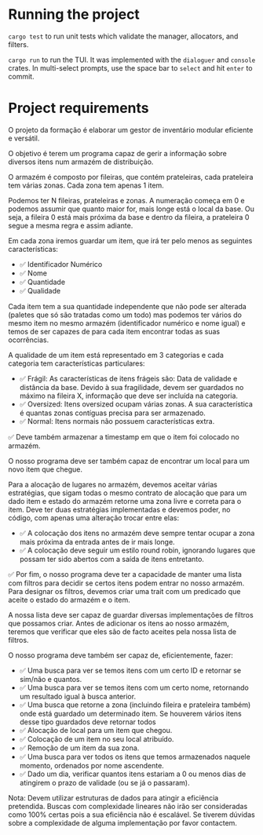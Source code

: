 # Running the project

`cargo test` to run unit tests which validate the manager, allocators, and filters.

`cargo run` to run the TUI. 
It was implemented with the `dialoguer` and `console` crates.
In multi-select prompts, use the space bar to `select` and hit `enter` to commit.

# Project requirements

O projeto da formação é elaborar um gestor de inventário modular eficiente e versátil.

O objetivo é terem um programa capaz de gerir a informação sobre diversos itens num armazém de distribuição.

O armazém é composto por fileiras, que contém prateleiras, cada prateleira tem várias zonas. Cada zona tem apenas 1 item.

Podemos ter N fileiras, prateleiras e zonas. A numeração começa em 0 e podemos assumir que quanto maior for, mais longe está o local da base. Ou seja, a fileira 0 está mais próxima da base e dentro da fileira, a prateleira 0 segue a mesma regra e assim adiante.

Em cada zona iremos guardar um item, que irá ter pelo menos as seguintes características:

- ✅ Identificador Numérico
- ✅ Nome 
- ✅ Quantidade
- ✅ Qualidade

Cada item tem a sua quantidade independente que não pode ser alterada (paletes que só são tratadas como um todo) mas podemos ter vários do mesmo item no mesmo armazém (identificador numérico e nome igual) e temos de ser capazes de para cada item encontrar todas as suas ocorrências.

A qualidade de um item está representado em 3 categorias e cada categoria tem características particulares:

- ✅ Frágil: As características de itens frágeis são: Data de validade e distância da base. Devido à sua fragilidade, devem ser guardados no máximo na fileira X, informação que deve ser incluída na categoria.
- ✅ Oversized: Itens oversized ocupam várias zonas. A sua característica é quantas zonas contíguas precisa para ser armazenado.
- ✅ Normal: Itens normais não possuem características extra.

✅ Deve também armazenar a timestamp em que o item foi colocado no armazém.

O nosso programa deve ser também capaz de encontrar um local para um novo item que chegue.

Para a alocação de lugares no armazém, devemos aceitar várias estratégias, que sigam todas o mesmo contrato de alocação que para um dado item e estado do armazém retorne uma zona livre e correta para o item. Deve ter duas estratégias implementadas e devemos poder, no código, com apenas uma alteração trocar entre elas:

- ✅ A colocação dos itens no armazém deve sempre tentar ocupar a zona mais próxima da entrada antes de ir mais longe.
- ✅ A colocação deve seguir um estilo round robin, ignorando lugares que possam ter sido abertos com a saída de itens entretanto.


✅ Por fim, o nosso programa deve ter a capacidade de manter uma lista com filtros para decidir se certos itens podem entrar no nosso armazém. Para designar os filtros, devemos criar uma trait com um predicado que aceite o estado do armazém e o item.

A nossa lista deve ser capaz de guardar diversas implementações de filtros que possamos criar. Antes de adicionar os itens ao nosso armazém, teremos que verificar que eles são de facto aceites pela nossa lista de filtros.

O nosso programa deve também ser capaz de, eficientemente, fazer:

- ✅ Uma busca para ver se temos itens com um certo ID e retornar se sim/não e quantos.
- ✅ Uma busca para ver se temos itens com um certo nome, retornando um resultado igual à busca anterior.
- ✅ Uma busca que retorne a zona (incluindo fileira e prateleira também) onde está guardado um determinado item. Se houverem vários itens desse tipo guardados deve retornar todos
- ✅ Alocação de local para um item que chegou.
- ✅ Colocação de um item no seu local atribuído.
- ✅ Remoção de um item da sua zona.
- ✅ Uma busca para ver todos os itens que temos armazenados naquele momento, ordenados por nome ascendente.
- ✅ Dado um dia, verificar quantos itens estariam a 0 ou menos dias de atingirem o prazo de validade (ou se já o passaram).

Nota: Devem utilizar estruturas de dados para atingir a eficiência pretendida. Buscas com complexidade lineares não irão ser consideradas como 100% certas pois a sua eficiência não é escalável. Se tiverem dúvidas sobre a complexidade de alguma implementação por favor contactem.
